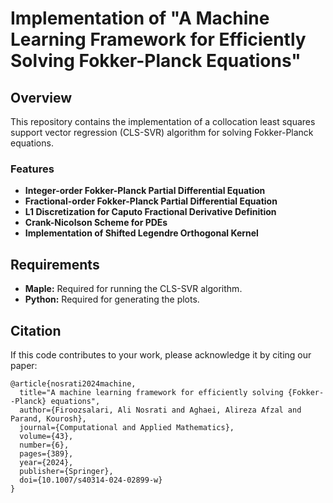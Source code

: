 # Implementation of "A Machine Learning Framework for Efficiently Solving Fokker-Planck Equations"

## Overview

This repository contains the implementation of a collocation least squares support vector regression (CLS-SVR) algorithm for solving Fokker-Planck equations.

### Features
- **Integer-order Fokker-Planck Partial Differential Equation**
- **Fractional-order Fokker-Planck Partial Differential Equation**
- **L1 Discretization for Caputo Fractional Derivative Definition**
- **Crank-Nicolson Scheme for PDEs**
- **Implementation of Shifted Legendre Orthogonal Kernel**

## Requirements
- **Maple:** Required for running the CLS-SVR algorithm.
- **Python:** Required for generating the plots.

## Citation
If this code contributes to your work, please acknowledge it by citing our paper:

```
@article{nosrati2024machine,
  title="A machine learning framework for efficiently solving {Fokker--Planck} equations",
  author={Firoozsalari, Ali Nosrati and Aghaei, Alireza Afzal and Parand, Kourosh},
  journal={Computational and Applied Mathematics},
  volume={43},
  number={6},
  pages={389},
  year={2024},
  publisher={Springer},
  doi={10.1007/s40314-024-02899-w}
}
```
